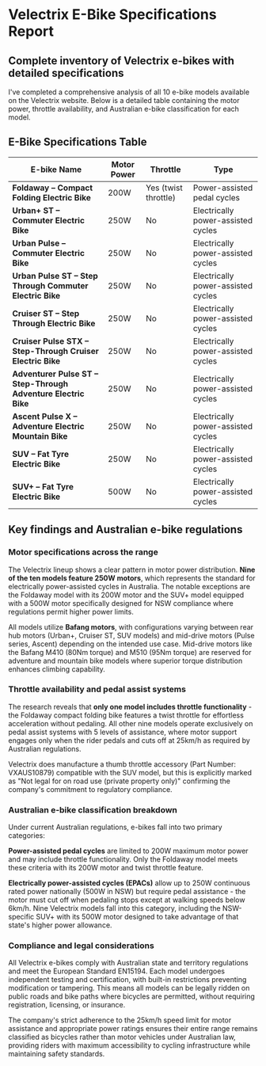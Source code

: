 # Velectrix E-Bike Specifications Report

## Complete inventory of Velectrix e-bikes with detailed specifications

I've completed a comprehensive analysis of all 10 e-bike models available on the Velectrix website. Below is a detailed table containing the motor power, throttle availability, and Australian e-bike classification for each model.

## E-Bike Specifications Table

| E-bike Name | Motor Power | Throttle | Type |
|-------------|------------|----------|------|
| **Foldaway – Compact Folding Electric Bike** | 200W | Yes (twist throttle) | Power-assisted pedal cycles |
| **Urban+ ST – Commuter Electric Bike** | 250W | No | Electrically power-assisted cycles |
| **Urban Pulse – Commuter Electric Bike** | 250W | No | Electrically power-assisted cycles |
| **Urban Pulse ST – Step Through Commuter Electric Bike** | 250W | No | Electrically power-assisted cycles |
| **Cruiser ST – Step Through Electric Bike** | 250W | No | Electrically power-assisted cycles |
| **Cruiser Pulse STX – Step-Through Cruiser Electric Bike** | 250W | No | Electrically power-assisted cycles |
| **Adventurer Pulse ST – Step-Through Adventure Electric Bike** | 250W | No | Electrically power-assisted cycles |
| **Ascent Pulse X – Adventure Electric Mountain Bike** | 250W | No | Electrically power-assisted cycles |
| **SUV – Fat Tyre Electric Bike** | 250W | No | Electrically power-assisted cycles |
| **SUV+ – Fat Tyre Electric Bike** | 500W | No | Electrically power-assisted cycles |

## Key findings and Australian e-bike regulations

### Motor specifications across the range

The Velectrix lineup shows a clear pattern in motor power distribution. **Nine of the ten models feature 250W motors**, which represents the standard for electrically power-assisted cycles in Australia. The notable exceptions are the Foldaway model with its 200W motor and the SUV+ model equipped with a 500W motor specifically designed for NSW compliance where regulations permit higher power limits.

All models utilize **Bafang motors**, with configurations varying between rear hub motors (Urban+, Cruiser ST, SUV models) and mid-drive motors (Pulse series, Ascent) depending on the intended use case. Mid-drive motors like the Bafang M410 (80Nm torque) and M510 (95Nm torque) are reserved for adventure and mountain bike models where superior torque distribution enhances climbing capability.

### Throttle availability and pedal assist systems

The research reveals that **only one model includes throttle functionality** - the Foldaway compact folding bike features a twist throttle for effortless acceleration without pedaling. All other nine models operate exclusively on pedal assist systems with 5 levels of assistance, where motor support engages only when the rider pedals and cuts off at 25km/h as required by Australian regulations.

Velectrix does manufacture a thumb throttle accessory (Part Number: VXAUS10879) compatible with the SUV model, but this is explicitly marked as "Not legal for on road use (private property only)" confirming the company's commitment to regulatory compliance.

### Australian e-bike classification breakdown

Under current Australian regulations, e-bikes fall into two primary categories:

**Power-assisted pedal cycles** are limited to 200W maximum motor power and may include throttle functionality. Only the Foldaway model meets these criteria with its 200W motor and twist throttle feature.

**Electrically power-assisted cycles (EPACs)** allow up to 250W continuous rated power nationally (500W in NSW) but require pedal assistance - the motor must cut off when pedaling stops except at walking speeds below 6km/h. Nine Velectrix models fall into this category, including the NSW-specific SUV+ with its 500W motor designed to take advantage of that state's higher power allowance.

### Compliance and legal considerations

All Velectrix e-bikes comply with Australian state and territory regulations and meet the European Standard EN15194. Each model undergoes independent testing and certification, with built-in restrictions preventing modification or tampering. This means all models can be legally ridden on public roads and bike paths where bicycles are permitted, without requiring registration, licensing, or insurance.

The company's strict adherence to the 25km/h speed limit for motor assistance and appropriate power ratings ensures their entire range remains classified as bicycles rather than motor vehicles under Australian law, providing riders with maximum accessibility to cycling infrastructure while maintaining safety standards.